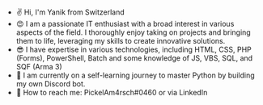 - :v: Hi, I'm Yanik from Switzerland
- :heart_eyes: I am a passionate IT enthusiast with a broad interest in various aspects of the field. I thoroughly enjoy taking on projects and bringing them to life, leveraging my skills to create innovative solutions.
- :sunglasses: I have expertise in various technologies, including HTML, CSS, PHP (Forms), PowerShell, Batch and some knowledge of JS, VBS, SQL, and SQF (Arma 3)
- :school: I am currently on a self-learning journey to master Python by building my own Discord bot.
- :email: How to reach me: PickelAm4rsch#0460 or via LinkedIn
